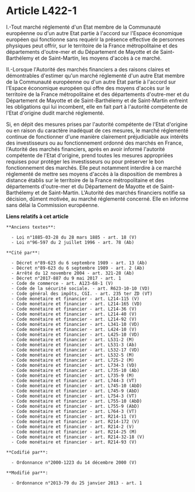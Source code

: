 # Article L422-1

I.-Tout marché réglementé d'un Etat membre de la Communauté européenne ou d'un autre Etat partie à l'accord sur l'Espace
économique européen qui fonctionne sans requérir la présence effective de personnes physiques peut offrir, sur le territoire
de la France métropolitaine et des     départements d'outre-mer et du Département de Mayotte et de Saint-Barthélemy et de
Saint-Martin, les moyens d'accès à ce marché. 

II.-Lorsque l'Autorité des marchés financiers a des raisons claires et démontrables d'estimer qu'un marché réglementé d'un
autre Etat membre de la Communauté européenne ou d'un autre Etat partie à l'accord sur l'Espace économique européen qui offre
des moyens d'accès sur le territoire de la France métropolitaine et des     départements d'outre-mer et du Département de
Mayotte et de Saint-Barthélemy et de Saint-Martin enfreint les obligations qui lui incombent, elle en fait part à l'autorité
compétente de l'Etat d'origine dudit marché réglementé. 

Si, en dépit des mesures prises par l'autorité compétente de l'Etat d'origine ou en raison du caractère inadéquat de ces
mesures, le marché réglementé continue de fonctionner d'une manière clairement préjudiciable aux intérêts des investisseurs
ou au fonctionnement ordonné des marchés en France, l'Autorité des marchés financiers, après en avoir informé l'autorité
compétente de l'Etat d'origine, prend toutes les mesures appropriées requises pour protéger les investisseurs ou pour
préserver le bon fonctionnement des marchés. Elle peut notamment interdire à ce marché réglementé de mettre ses moyens
d'accès à la disposition de membres à distance établis sur le territoire de la France métropolitaine et des     départements
d'outre-mer et du Département de Mayotte et de Saint-Barthélemy et de Saint-Martin. L'Autorité des marchés financiers notifie
sa décision, dûment motivée, au marché réglementé concerné. Elle en informe sans délai la Commission européenne.

**Liens relatifs à cet article**

	**Anciens textes**:

	  - Loi n°1885-03-28 du 28 mars 1885 - art. 18 (V)
	  - Loi n°96-597 du 2 juillet 1996 - art. 78 (Ab)

	**Cité par**:

	  - Décret n°89-623 du 6 septembre 1989 - art. 13 (Ab)
	  - Décret n°89-623 du 6 septembre 1989 - art. 2 (Ab)
	  - Arrêté du 12 novembre 2004 - art. 321-28 (Ab)
	  - Décret n°2017-887 du 9 mai 2017 - art. 1
	  - Code de commerce - art. A123-68-1 (V)
	  - Code de la sécurité sociale. - art. R623-10-10 (VD)
	  - Code général des impôts, CGI. - art. 235 ter ZD (VT)
	  - Code monétaire et financier - art. L214-115 (V)
	  - Code monétaire et financier - art. L214-165 (VD)
	  - Code monétaire et financier - art. L214-36 (V)
	  - Code monétaire et financier - art. L214-40 (V)
	  - Code monétaire et financier - art. L214-92 (V)
	  - Code monétaire et financier - art. L341-10 (VD)
	  - Code monétaire et financier - art. L424-10 (V)
	  - Code monétaire et financier - art. L425-10 (VD)
	  - Code monétaire et financier - art. L531-2 (M)
	  - Code monétaire et financier - art. L531-3 (Ab)
	  - Code monétaire et financier - art. L532-17 (VD)
	  - Code monétaire et financier - art. L532-5 (M)
	  - Code monétaire et financier - art. L725-2 (M)
	  - Code monétaire et financier - art. L734-3 (VD)
	  - Code monétaire et financier - art. L735-10 (Ab)
	  - Code monétaire et financier - art. L735-9 (M)
	  - Code monétaire et financier - art. L744-3 (VT)
	  - Code monétaire et financier - art. L745-10 (AbD)
	  - Code monétaire et financier - art. L745-9 (AbD)
	  - Code monétaire et financier - art. L754-3 (VT)
	  - Code monétaire et financier - art. L755-10 (AbD)
	  - Code monétaire et financier - art. L755-9 (AbD)
	  - Code monétaire et financier - art. L764-3 (VT)
	  - Code monétaire et financier - art. R214-11 (V)
	  - Code monétaire et financier - art. R214-172 (V)
	  - Code monétaire et financier - art. R214-2 (V)
	  - Code monétaire et financier - art. R214-25 (M)
	  - Code monétaire et financier - art. R214-32-18 (V)
	  - Code monétaire et financier - art. R214-93 (V)

	**Codifié par**:

	  - Ordonnance n°2000-1223 du 14 décembre 2000 (V)

	**Modifié par**:

	  - Ordonnance n°2013-79 du 25 janvier 2013 - art. 1
